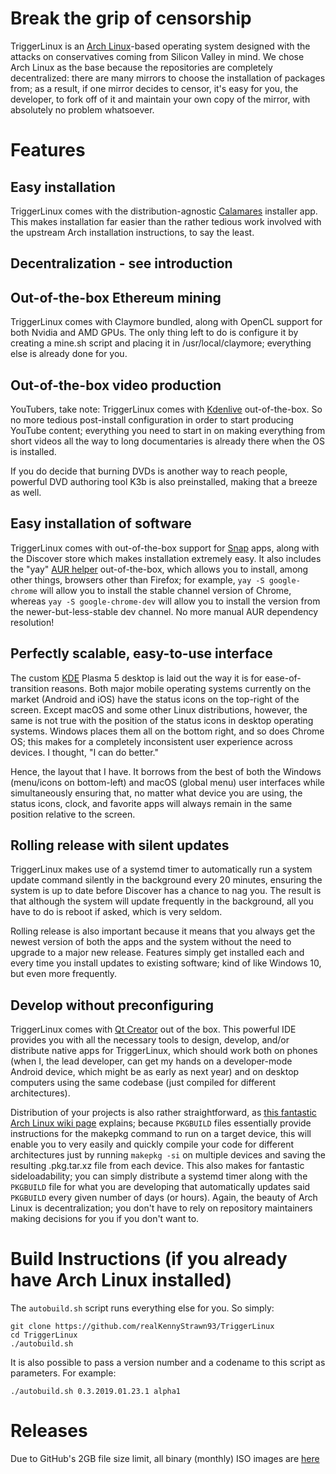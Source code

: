 # Break the grip of censorship
TriggerLinux is an [Arch Linux](https://www.archlinux.org)-based operating system designed with the attacks on conservatives coming from Silicon Valley in mind. We chose Arch Linux as the base because the repositories are completely decentralized: there are many mirrors to choose the installation of packages from; as a result, if one mirror decides to censor, it's easy for you, the developer, to fork off of it and maintain your own copy of the mirror, with absolutely no problem whatsoever.

# Features

## Easy installation
TriggerLinux comes with the distribution-agnostic [Calamares](https://calamares.io) installer app. This makes installation far easier than the rather tedious work involved with the upstream Arch installation instructions, to say the least.

## Decentralization - see introduction

## Out-of-the-box Ethereum mining
TriggerLinux comes with Claymore bundled, along with OpenCL support for both Nvidia and AMD GPUs. The only thing left to do is configure it by creating a mine.sh script and placing it in /usr/local/claymore; everything else is already done for you.

## Out-of-the-box video production
YouTubers, take note: TriggerLinux comes with [Kdenlive](https://kdenlive.org) out-of-the-box. So no more tedious post-install configuration in order to start producing YouTube content; everything you need to start in on making everything from short videos all the way to long documentaries is already there when the OS is installed.

If you do decide that burning DVDs is another way to reach people, powerful DVD authoring tool K3b is also preinstalled, making that a breeze as well.

## Easy installation of software
TriggerLinux comes with out-of-the-box support for [Snap](http://snapcraft.io) apps, along with the Discover store which makes installation extremely easy. It also includes the "yay" [AUR helper](https://wiki.archlinux.org/index.php/AUR_helpers) out-of-the-box, which allows you to install, among other things, browsers other than Firefox; for example, `yay -S google-chrome` will allow you to install the stable channel version of Chrome, whereas `yay -S google-chrome-dev` will allow you to install the version from the newer-but-less-stable dev channel. No more manual AUR dependency resolution!

## Perfectly scalable, easy-to-use interface
The custom [KDE](https://www.kde.org) Plasma 5 desktop is laid out the way it is for ease-of-transition reasons. Both major mobile operating systems currently on the market (Android and iOS) have the status icons on the top-right of the screen. Except macOS and some other Linux distributions, however, the same is not true with the position of the status icons in desktop operating systems. Windows places them all on the bottom right, and so does Chrome OS; this makes for a completely inconsistent user experience across devices. I thought, "I can do better."

Hence, the layout that I have. It borrows from the best of both the Windows (menu/icons on bottom-left) and macOS (global menu) user interfaces while simultaneously ensuring that, no matter what device you are using, the status icons, clock, and favorite apps will always remain in the same position relative to the screen.

## Rolling release with silent updates
TriggerLinux makes use of a systemd timer to automatically run a system update command silently in the background every 20 minutes, ensuring the system is up to date before Discover has a chance to nag you. The result is that although the system will update frequently in the background, all you have to do is reboot if asked, which is very seldom.

Rolling release is also important because it means that you always get the newest version of both the apps and the system without the need to upgrade to a major new release. Features simply get installed each and every time you install updates to existing software; kind of like Windows 10, but even more frequently.

## Develop without preconfiguring
TriggerLinux comes with [Qt Creator](https://doc.qt.io/qtcreator) out of the box. This powerful IDE provides you with all the necessary tools to design, develop, and/or distribute native apps for TriggerLinux, which should work both on phones (when I, the lead developer, can get my hands on a developer-mode Android device, which might be as early as next year) and on desktop computers using the same codebase (just compiled for different architectures).

Distribution of your projects is also rather straightforward, as [this fantastic Arch Linux wiki page](https://wiki.archlinux.org/index.php/Creating_packages) explains; because `PKGBUILD` files essentially provide instructions for the makepkg command to run on a target device, this will enable you to very easily and quickly compile your code for different architectures just by running `makepkg -si` on multiple devices and saving the resulting .pkg.tar.xz file from each device. This also makes for fantastic sideloadability; you can simply distribute a systemd timer along with the `PKGBUILD` file for what you are developing that automatically updates said `PKGBUILD` every given number of days (or hours). Again, the beauty of Arch Linux is decentralization; you don't have to rely on repository maintainers making decisions for you if you don't want to.

# Build Instructions (if you already have Arch Linux installed)
The `autobuild.sh` script runs everything else for you. So simply:

    git clone https://github.com/realKennyStrawn93/TriggerLinux
    cd TriggerLinux
    ./autobuild.sh

It is also possible to pass a version number and a codename to this script as parameters. For example:

    ./autobuild.sh 0.3.2019.01.23.1 alpha1

# Releases
Due to GitHub's 2GB file size limit, all binary (monthly) ISO images are [here](https://mega.nz/#!RI1xXCgK!XbH-hchloLsuaeY6iMnASIB8kVT0_MkX1GMJKBaMnJs)
